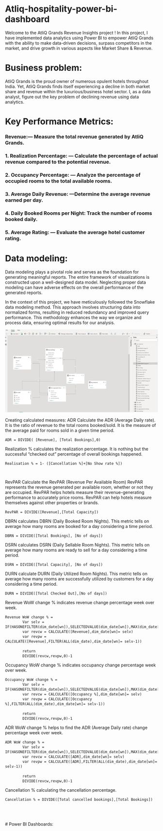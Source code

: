 # Atliq-hospitality-power-bi-dashboard

Welcome to the AtliQ Grands Revenue Insights project ! In this project, I have implemented data analytics using Power BI to empower AtliQ Grands with the ability to make data-driven decisions, surpass competitors in the market, and drive growth in various aspects like Market Share & Revenue.

# Business problem:
AtliQ Grands is the proud owner of numerous opulent hotels throughout India. Yet, AtliQ Grands finds itself experiencing a decline in both market share and revenue within the luxurious/business hotel sector. 
I, as a data analyst, figure out the key problem of declining revenue using data analytics.

# Key Performance Metrics:
### Revenue:— Measure the total revenue generated by AtliQ Grands.

###  1. Realization Percentage:  — Calculate the percentage of actual revenue compared to the potential revenue.

###  2. Occupancy Percentage:   — Analyze the percentage of occupied rooms to the total available rooms.

###  3. Average Daily Revenue:    —Determine the average revenue earned per day.

###  4.  Daily Booked Rooms per Night:    Track the number of rooms booked daily.

###  5.  Average Rating:    — Evaluate the average hotel customer rating.

# Data modeling:
Data modeling plays a pivotal role and serves as the foundation for generating meaningful reports. The entire framework of visualizations is constructed upon a well-designed data model. Neglecting proper data modeling can have adverse effects on the overall performance of the generated reports.

In the context of this project, we have meticulously followed the Snowflake data modeling method. This approach involves structuring data into normalized forms, resulting in reduced redundancy and improved query performance. This methodology enhances the way we organize and process data, ensuring optimal results for our analysis.


![Data modeling](10.png)


Creating calculated measures:
ADR Calculate the ADR (Average Daily rate). It is the ratio of revenue to the total rooms booked/sold. It is the measure of the average paid for rooms sold in a given time period.

```
ADR = DIVIDE( [Revenue], [Total Bookings],0)
```
                                                                                                                                                                                                                                                                                                                                                                                                                                                                                                       
Realization % calculates the realization percentage. It is nothing but the successful “checked out” percentage of overall bookings happened.

```
Realisation % = 1- ([Cancellation %]+[No Show rate %])
```
 <br>
 
RevPAR Calculate the RevPAR (Revenue Per Available Room) RevPAR represents the revenue generated per available room, whether or not they are occupied. RevPAR helps hotels measure their revenue-generating performance to accurately price rooms. RevPAR can help hotels measure themselves against other properties or brands.
```
RevPAR = DIVIDE([Revenue],[Total Capacity])
```
DBRN calculates DBRN (Daily Booked Room Nights). This metric tells on average how many rooms are booked for a day considering a time period.

```
DBRN = DIVIDE([Total Bookings], [No of days])
```
DSRN calculates DSRN (Daily Sellable Room Nights). This metric tells on average how many rooms are ready to sell for a day considering a time period.

```
DSRN = DIVIDE([Total Capacity], [No of days])
```
DURN calculate DURN (Daily Utilized Room Nights). This metric tells on average how many rooms are successfully utilized by customers for a day considering a time period.

```
DURN = DIVIDE([Total Checked Out],[No of days])
```
Revenue WoW change % indicates revenue change percentage week over week.

```
Revenue WoW change % = 
        Var selv = IF(HASONEFILTER(dim_date[wn]),SELECTEDVALUE(dim_date[wn]),MAX(dim_date[wn]))
        var revcw = CALCULATE([Revenue],dim_date[wn]= selv)
        var revpw = CALCULATE([Revenue],FILTER(ALL(dim_date),dim_date[wn]= selv-1))
        
        return
        DIVIDE(revcw,revpw,0)-1
```

Occupancy WoW change % indicates occupancy change percentage week over week.

```
Occupancy WoW change % = 
        Var selv = IF(HASONEFILTER(dim_date[wn]),SELECTEDVALUE(dim_date[wn]),MAX(dim_date[wn]))
        var revcw = CALCULATE([Occupancy %],dim_date[wn]= selv)
        var revpw = CALCULATE([Occupancy %],FILTER(ALL(dim_date),dim_date[wn]= selv-1))
        
        return
        DIVIDE(revcw,revpw,0)-1
```

ADR WoW change % helps to find the ADR (Average Daily rate) change percentage week over week.

```
ADR WoW change % = 
        Var selv = IF(HASONEFILTER(dim_date[wn]),SELECTEDVALUE(dim_date[wn]),MAX(dim_date[wn]))
        var revcw = CALCULATE([ADR],dim_date[wn]= selv)
        var revpw = CALCULATE([ADR],FILTER(ALL(dim_date),dim_date[wn]= selv-1))
        
        return
        DIVIDE(revcw,revpw,0)-1
```

Cancellation % calculating the cancellation percentage.

```
Cancellation % = DIVIDE([Total cancelled bookings],[Total Bookings])
```
<br>
<br>
<br>
# Power BI Dashboards:









